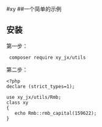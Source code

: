 #xy
##一个简单的示例
## 安装
第一步：
```shell
 composer require xy_jx/utils
```
第二步：

```
<?php
declare (strict_types=1);

use xy_jx/utils/Rmb;
class xy
{
   echo Rmb::rmb_capital(159622);
}
```